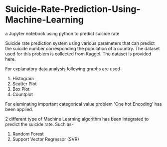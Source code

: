 # Suicide-Rate-Prediction-Using-Machine-Learning
a Jupyter notebook using python to predict suicide rate

Suicide rate prediction system using various parameters that can predict the suicide number corresponding the population of a country. The dataset used for this problem is collected from Kaggel. The dataset is provided here.

For explanatory data analysis following graphs are used-
1. Histogram
2. Scatter Plot
3. Box Plot
4. Countplot

For eleminating important categorical value problem 'One hot Encoding' has been applied.

2 different type of Machine Learning algorithm has been integrated to predict the suicide rate. Such as-
1. Random Forest
2. Support Vector Regressor (SVR)
